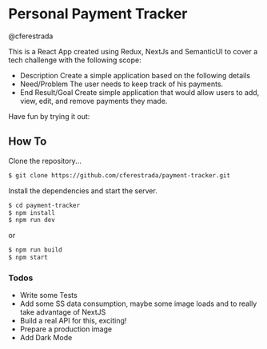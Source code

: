 # Personal Payment Tracker
@cferestrada

This is a React App created using Redux, NextJs and SemanticUI  to cover a tech challenge with the following scope:
- Description
    Create a simple application based on the following details
- Need/Problem
    The user needs to keep track of his payments.
- End Result/Goal
    Create simple application that would allow users to add, view, edit, and remove payments they made.

Have fun by trying it out:

## How To
Clone the repository...
```sh
$ git clone https://github.com/cferestrada/payment-tracker.git
```
Install the dependencies and start the server.
```sh
$ cd payment-tracker
$ npm install 
$ npm run dev 
```
or 
```sh
$ npm run build 
$ npm start 
```

### Todos

 - Write some Tests
 - Add some SS data consumption, maybe some image loads and to really take advantage of NextJS
 - Build a real API for this, exciting!
 - Prepare a production image
 - Add Dark Mode


